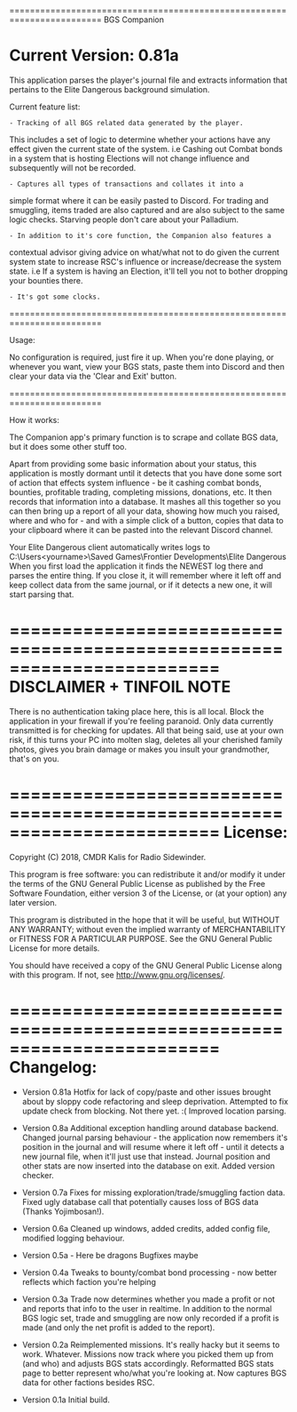 ========================================================================
BGS Companion

Current Version: 0.81a
========================================================================

This application parses the player's journal file and extracts
information that pertains to the Elite Dangerous background simulation.

Current feature list:

	- Tracking of all BGS related data generated by the player.
This includes a set of logic to determine whether your actions have
any effect given the current state of the system. i.e Cashing out
Combat bonds in a system that is hosting Elections will not change
influence and subsequently will not be recorded.

	- Captures all types of transactions and collates it into a
simple format where it can be easily pasted to Discord. For trading and
smuggling, items traded are also captured and are also subject to
the same logic checks. Starving people don't care about your
Palladium.

	- In addition to it's core function, the Companion also features a
contextual advisor giving advice on what/what not to do given the
current system state to increase RSC's influence or increase/decrease
the system state. i.e If a system is having an Election, it'll tell you
not to bother dropping your bounties there.

	- It's got some clocks.

========================================================================

Usage:

No configuration is required, just fire it up. When you're done playing,
or whenever you want, view your BGS stats, paste them into Discord and
then clear your data via the 'Clear and Exit' button.

========================================================================

How it works:

The Companion app's primary function is to scrape and collate BGS data,
but it does some other stuff too.

Apart from providing some basic information about your status, this
application is mostly dormant until it detects that you have done some
sort of action that effects system influence - be it cashing combat
bonds, bounties, profitable trading, completing missions, donations,
etc. It then records that information into a database. It mashes all
this together so you can then bring up a report of all your data,
showing how much you raised, where and who for - and with a simple click
of a button, copies that data to your clipboard where it can be pasted
into the relevant Discord channel.

Your Elite Dangerous client automatically writes logs to
C:\Users\<yourname>\Saved Games\Frontier Developments\Elite Dangerous
When you first load the application it finds the NEWEST log there and
parses the entire thing. If you close it, it will remember where it
left off and keep collect data from the same journal, or if it detects
a new one, it will start parsing that.

========================================================================
DISCLAIMER + TINFOIL NOTE
========================================================================

There is no authentication taking place here, this is all local. 
Block the application in your firewall if you're feeling paranoid.
Only data currently transmitted is for checking for updates.
All that being said, use at your own risk, if this turns your PC into
molten slag, deletes all your cherished family photos, gives you brain
damage or makes you insult your grandmother, that's on you.

========================================================================
License:
========================================================================

Copyright (C) 2018, CMDR Kalis for Radio Sidewinder.

This program is free software: you can redistribute it and/or modify
it under the terms of the GNU General Public License as published by
the Free Software Foundation, either version 3 of the License, or
(at your option) any later version.

This program is distributed in the hope that it will be useful,
but WITHOUT ANY WARRANTY; without even the implied warranty of
MERCHANTABILITY or FITNESS FOR A PARTICULAR PURPOSE.  See the
GNU General Public License for more details.

You should have received a copy of the GNU General Public License
along with this program.  If not, see <http://www.gnu.org/licenses/>.

========================================================================
Changelog:
========================================================================

 * Version 0.81a
	 Hotfix for lack of copy/paste and other issues brought about by
	 sloppy code refactoring and sleep deprivation.
	 Attempted to fix update check from blocking. Not there yet. :(
	 Improved location parsing.

 * Version 0.8a
	 Additional exception handling around database backend.
	 Changed journal parsing behaviour - the application now remembers
	 it's position in the journal and will resume where it left off -
	 until it detects a new journal file, when it'll just use that
	 instead.
	 Journal position and other stats are now inserted into the database
	 on exit.
	 Added version checker.

 * Version 0.7a
	 Fixes for missing exploration/trade/smuggling faction data.
	 Fixed ugly database call that potentially causes loss of
	 BGS data (Thanks Yojimbosan!).

 * Version 0.6a
  	 Cleaned up windows, added credits, added config file, modified
	 logging behaviour.

 * Version 0.5a - Here be dragons
	 Bugfixes maybe

 * Version 0.4a
 	 Tweaks to bounty/combat bond processing - now better reflects which
	 faction you're helping

 * Version 0.3a
	 Trade now determines whether you made a profit or not and reports
	 that info to the user in realtime.
	 In addition to the normal BGS logic set, trade and smuggling are
	 now only recorded if a profit is made (and only the net profit
	 is added to the report).

 * Version 0.2a
	 Reimplemented missions. It's really hacky but it seems to work.
	 Whatever. Missions now track where you picked them up from (and
	 who) and adjusts BGS stats accordingly.
	 Reformatted BGS stats page to better represent who/what you're
	 looking at.
	 Now captures BGS data for other factions besides RSC.

 * Version 0.1a
	 Initial build.
